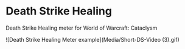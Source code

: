 # Death Strike Healing
Death Strike Healing meter for World of Warcraft: Cataclysm

![Death Strike Healing Meter example](Media/Short-DS-Video (3).gif)
